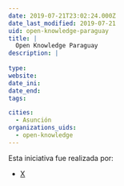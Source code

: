```yaml
---
date: 2019-07-21T23:02:24.000Z
date_last_modified: 2019-07-21
uid: open-knowledge-paraguay
title: |
  Open Knowledge Paraguay
description: |
  
type: 
website: 
date_ini: 
date_end: 
tags:

cities: 
  - Asunción
organizations_uids:
  - open-knowledge
---
```


Esta iniciativa fue realizada por:

- [X](/organizaciones/open-knowledge)
